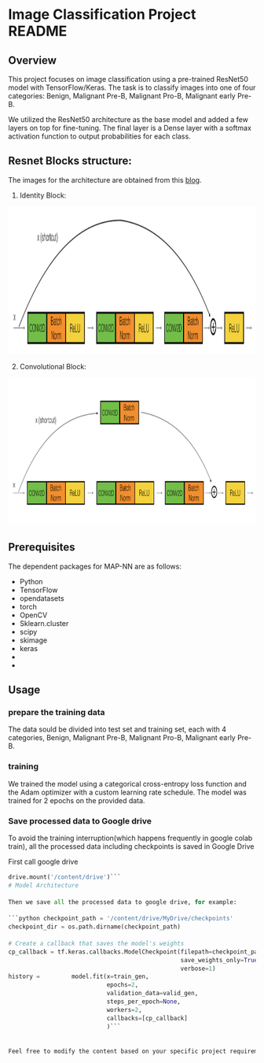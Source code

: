 # Image Classification Project README

## Overview
This project focuses on image classification using a pre-trained ResNet50 model with TensorFlow/Keras. The task is to classify images into one of four categories: Benign, Malignant Pre-B, Malignant Pro-B, Malignant early Pre-B.

We utilized the ResNet50 architecture as the base model and added a few layers on top for fine-tuning. The final layer is a Dense layer with a softmax activation function to output probabilities for each class.



## Resnet Blocks structure:

The images for the architecture are obtained from this [blog](https://towardsdatascience.com/understanding-and-coding-a-resnet-in-keras-446d7ff84d33).

1. Identity Block:

<img src="images/identity_block.png" style="width:800px;height:300px;">

2. Convolutional Block:

<img src="images/convolutional_block.png" style="width:800px;height:300px;">

## Prerequisites
The dependent packages for MAP-NN are as follows:

* Python
* TensorFlow 
* opendatasets
* torch
* OpenCV
* Sklearn.cluster
* scipy
* skimage
* keras
* 
* 

## Usage
### prepare the training data
The data sould be divided into test set and training set, each with 4 categories, Benign, Malignant Pre-B, Malignant Pro-B, Malignant early Pre-B.

### training
We trained the model using a categorical cross-entropy loss function and the Adam optimizer with a custom learning rate schedule. The model was trained for 2 epochs on the provided data.


### Save processed data to Google drive 
To avoid the training interruption(which happens frequently in google colab train), all the processed data including checkpoints is saved in Google Drive

First call google drive 

```python from google.colab import drive
drive.mount('/content/drive')```
# Model Architecture

Then we save all the processed data to google drive, for example:

```python checkpoint_path = '/content/drive/MyDrive/checkpoints'
checkpoint_dir = os.path.dirname(checkpoint_path)

# Create a callback that saves the model's weights
cp_callback = tf.keras.callbacks.ModelCheckpoint(filepath=checkpoint_path,
                                                 save_weights_only=True,
                                                 verbose=1)
history =         model.fit(x=train_gen,
                            epochs=2,
                            validation_data=valid_gen,
                            steps_per_epoch=None,
                            workers=2,
                            callbacks=[cp_callback]
                            )```


Feel free to modify the content based on your specific project requirements and information.